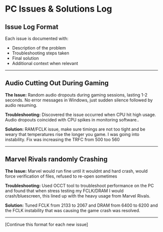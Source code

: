 # PC Issues & Solutions Log

## Issue Log Format
Each issue is documented with:
- Description of the problem
- Troubleshooting steps taken
- Final solution
- Additional context when relevant

---

## Audio Cutting Out During Gaming
**The Issue:**
Random audio dropouts during gaming sessions, lasting 1-2 seconds. No error messages in Windows, just sudden silence followed by audio resuming.

**Troubleshooting:**
Discovered the issue occurred when CPU hit high usage. Audio dropouts coincided with CPU spikes in monitoring software..

**Solution:**
RAM/FCLK issue, make sure timings are not too tight and be weary that temperatures rise the longer you game. I was going into instability. Fix was increasing the TRFC from 500 too 560

---

## Marvel Rivals randomly Crashing
**The Issue:**
Marvel would run fine until it wouldnt and hard crash, would force verification of files, refused to re-open sometimes

**Troubleshooting:**
Used OCCT tool to troubleshoot performance on the PC and found that when stress testing my FCLK/DRAM I would crash/bluescreen, this lined up with the heavy usage from Marvel Rivals. 

**Solution:**
Tuned FCLK from 2133 to 2067 and DRAM from 6400 to 6200 and the FCLK instability that was causing the game crash was resolved.

---

[Continue this format for each new issue]
